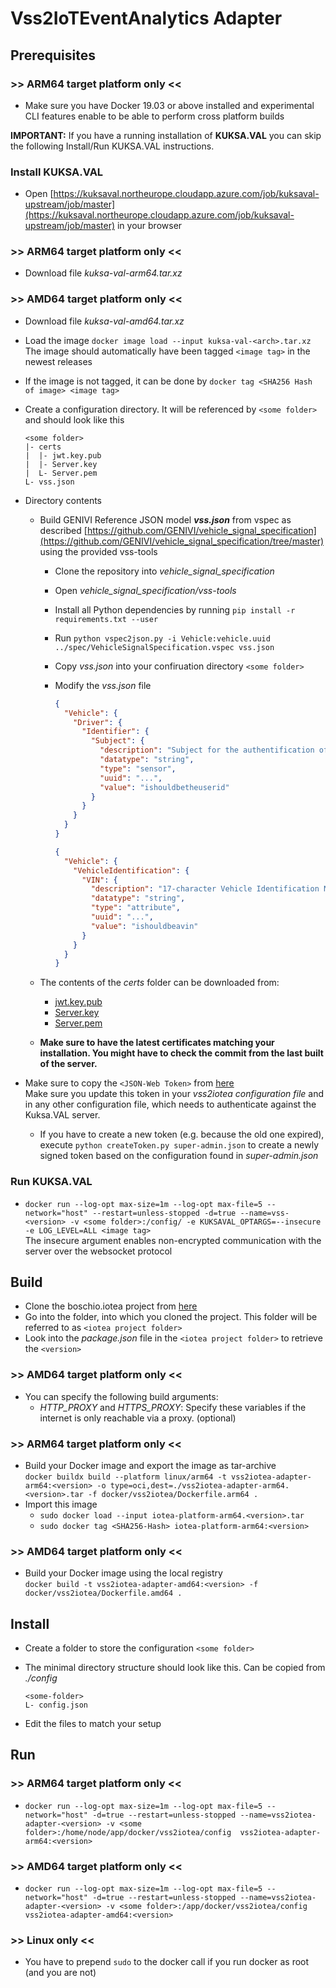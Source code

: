 <!---
  Copyright (c) 2021 Bosch.IO GmbH

  This Source Code Form is subject to the terms of the Mozilla Public
  License, v. 2.0. If a copy of the MPL was not distributed with this
  file, You can obtain one at https://mozilla.org/MPL/2.0/.

  SPDX-License-Identifier: MPL-2.0
-->

# Vss2IoTEventAnalytics Adapter

## Prerequisites

### >> ARM64 target platform only <<

- Make sure you have Docker 19.03 or above installed and experimental CLI features enable to be able to perform cross platform builds

__IMPORTANT:__ If you have a running installation of __KUKSA.VAL__ you can skip the following Install/Run KUKSA.VAL instructions.

### Install KUKSA.VAL

- Open [https://kuksaval.northeurope.cloudapp.azure.com/job/kuksaval-upstream/job/master](https://kuksaval.northeurope.cloudapp.azure.com/job/kuksaval-upstream/job/master) in your browser

### >> ARM64 target platform only <<

- Download file _kuksa-val-arm64.tar.xz_

### >> AMD64 target platform only <<

- Download file _kuksa-val-amd64.tar.xz_

- Load the image `docker image load --input kuksa-val-<arch>.tar.xz`<br>
  The image should automatically have been tagged `<image tag>` in the newest releases
- If the image is not tagged, it can be done by `docker tag <SHA256 Hash of image> <image tag>`

- Create a configuration directory. It will be referenced by `<some folder>` and should look like this

  ```code
  <some folder>
  |- certs
  |  |- jwt.key.pub
  |  |- Server.key
  |  L- Server.pem
  L- vss.json
  ```

- Directory contents
  - Build GENIVI Reference JSON model **_vss.json_** from vspec as described [https://github.com/GENIVI/vehicle_signal_specification](https://github.com/GENIVI/vehicle_signal_specification/tree/master) using the provided vss-tools
    - Clone the repository into _vehicle\_signal\_specification_
    - Open _vehicle\_signal\_specification/vss-tools_
    - Install all Python dependencies by running `pip install -r requirements.txt --user`
    - Run `python vspec2json.py -i Vehicle:vehicle.uuid ../spec/VehicleSignalSpecification.vspec vss.json`
    - Copy _vss.json_ into your confiruation directory `<some folder>`
    - Modify the _vss.json_ file

      ```json
      {
        "Vehicle": {
          "Driver": {
            "Identifier": {
              "Subject": {
                "description": "Subject for the authentification of the occupant. E.g. UserID 7331677",
                "datatype": "string",
                "type": "sensor",
                "uuid": "...",
                "value": "ishouldbetheuserid"                         // Add a default value for the Subject
              }
            }
          }
        }
      }

      {
        "Vehicle": {
          "VehicleIdentification": {
            "VIN": {
              "description": "17-character Vehicle Identification Number (VIN) as defined by ISO 3779",
              "datatype": "string",
              "type": "attribute",
              "uuid": "...",
              "value": "ishouldbeavin"                                // Add a default value for the VIN
            }
          }
        }
      }
      ```

  - The contents of the _certs_ folder can be downloaded from:
    - [jwt.key.pub](https://raw.githubusercontent.com/eclipse/kuksa.val/master/certificates/jwt/jwt.key.pub)
    - [Server.key](https://raw.githubusercontent.com/eclipse/kuksa.val/master/certificates/Server.key)
    - [Server.pem](https://raw.githubusercontent.com/eclipse/kuksa.val/master/certificates/Server.pem)
  - __Make sure to have the latest certificates matching your installation. You might have to check the commit from the last built of the server.__

- Make sure to copy the `<JSON-Web Token>` from [here](https://github.com/eclipse/kuksa.val/blob/master/certificates/jwt/super-admin.json.token)<br>
  Make sure you update this token in your _vss2iotea configuration file_ and in any other configuration file, which needs to authenticate against the Kuksa.VAL server.
  - If you have to create a new token (e.g. because the old one expired), execute `python createToken.py super-admin.json` to create a newly signed token based on the configuration found in _super-admin.json_

### Run KUKSA.VAL

- `docker run --log-opt max-size=1m --log-opt max-file=5 --network="host" --restart=unless-stopped -d=true --name=vss-<version> -v <some folder>:/config/ -e KUKSAVAL_OPTARGS=--insecure -e LOG_LEVEL=ALL <image tag>`<br>
  The insecure argument enables non-encrypted communication with the server over the websocket protocol

## Build

- Clone the boschio.iotea project from [here](https://github.com/GENIVI/iot-event-analytics)
- Go into the folder, into which you cloned the project. This folder will be referred to as `<iotea project folder>`
- Look into the _package.json_ file in the `<iotea project folder>` to retrieve the `<version>`

### >> AMD64 target platform only <<

- You can specify the following build arguments:
  - _HTTP\_PROXY_ and _HTTPS\_PROXY_: Specify these variables if the internet is only reachable via a proxy. (optional)

### >> ARM64 target platform only <<

- Build your Docker image and export the image as tar-archive<br>
  `docker buildx build --platform linux/arm64 -t vss2iotea-adapter-arm64:<version> -o type=oci,dest=./vss2iotea-adapter-arm64.<version>.tar -f docker/vss2iotea/Dockerfile.arm64 .`
- Import this image
  - `sudo docker load --input iotea-platform-arm64.<version>.tar`
  - `sudo docker tag <SHA256-Hash> iotea-platform-arm64:<version>`

### >> AMD64 target platform only <<

- Build your Docker image using the local registry<br>
  `docker build -t vss2iotea-adapter-amd64:<version> -f docker/vss2iotea/Dockerfile.amd64 .`

## Install

- Create a folder to store the configuration `<some folder>`
- The minimal directory structure should look like this. Can be copied from _./config_<br>

  ```code
  <some-folder>
  L- config.json
  ```

- Edit the files to match your setup

## Run

### >> ARM64 target platform only <<

- `docker run --log-opt max-size=1m --log-opt max-file=5 --network="host" -d=true --restart=unless-stopped --name=vss2iotea-adapter-<version> -v <some folder>:/home/node/app/docker/vss2iotea/config  vss2iotea-adapter-arm64:<version>`

### >> AMD64 target platform only <<

- `docker run --log-opt max-size=1m --log-opt max-file=5 --network="host" -d=true --restart=unless-stopped --name=vss2iotea-adapter-<version> -v <some folder>:/app/docker/vss2iotea/config vss2iotea-adapter-amd64:<version>`

### >> Linux only <<

- You have to prepend `sudo` to the docker call if you run docker as root (and you are not)
